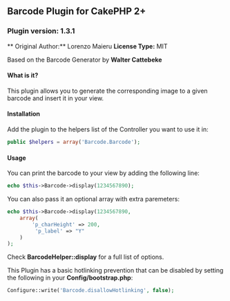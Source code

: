 ## Barcode Plugin for CakePHP 2+

### Plugin version: 1.3.1

** Original Author:** Lorenzo Maieru
**License Type:** MIT

Based on the Barcode Generator by **Walter Cattebeke**


#### What is it?

This plugin allows you to generate the corresponding image to a given barcode and insert it in your view.

#### Installation

Add the plugin to the helpers list of the Controller you want to use it in:

```php
public $helpers = array('Barcode.Barcode'); 
```

#### Usage

You can print the barcode to your view by adding the following line:

```php
echo $this->Barcode->display(1234567890);
```

You can also pass it an optional array with extra paremeters:

```php
echo $this->Barcode->display(1234567890, 
	array(
		'p_charHeight' => 200,
		 'p_label' => "Y"
	)
);
```

Check **BarcodeHelper::display** for a full list of options.


This Plugin has a basic hotlinking prevention that can be disabled by setting the following in your **Config/bootstrap.php**:

```php
Configure::write('Barcode.disallowHotlinking', false);
```
